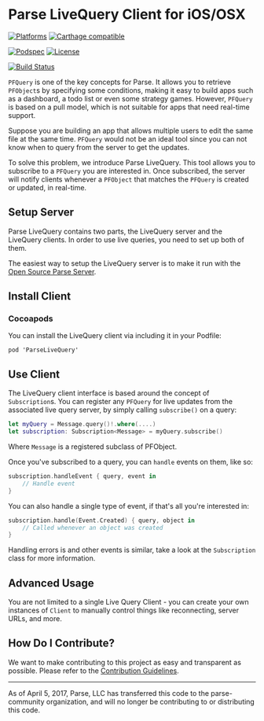 # Parse LiveQuery Client for iOS/OSX

[![Platforms][platforms-svg]][platforms-link]
[![Carthage compatible][carthage-svg]][carthage-link]

[![Podspec][podspec-svg]][podspec-link]
[![License][license-svg]][license-link]

[![Build Status][build-status-svg]][build-status-link]

`PFQuery` is one of the key concepts for Parse. It allows you to retrieve `PFObject`s by specifying some conditions, making it easy to build apps such as a dashboard, a todo list or even some strategy games. However, `PFQuery` is based on a pull model, which is not suitable for apps that need real-time support.

Suppose you are building an app that allows multiple users to edit the same file at the same time. `PFQuery` would not be an ideal tool since you can not know when to query from the server to get the updates.

To solve this problem, we introduce Parse LiveQuery. This tool allows you to subscribe to a `PFQuery` you are interested in. Once subscribed, the server will notify clients whenever a `PFObject` that matches the `PFQuery` is created or updated, in real-time.

## Setup Server

Parse LiveQuery contains two parts, the LiveQuery server and the LiveQuery clients. In order to use live queries, you need to set up both of them.

The easiest way to setup the LiveQuery server is to make it run with the [Open Source Parse Server](https://github.com/ParsePlatform/parse-server/wiki/Parse-LiveQuery#server-setup).

## Install Client

### Cocoapods

You can install the LiveQuery client via including it in your Podfile:

    pod 'ParseLiveQuery'


## Use Client

The LiveQuery client interface is based around the concept of `Subscription`s. You can register any `PFQuery` for live updates from the associated live query server, by simply calling `subscribe()` on a query:
```swift
let myQuery = Message.query()!.where(....)
let subscription: Subscription<Message> = myQuery.subscribe()
```

Where `Message` is a registered subclass of PFObject.

Once you've subscribed to a query, you can `handle` events on them, like so:
```swift
subscription.handleEvent { query, event in
    // Handle event
}
```

You can also handle a single type of event, if that's all you're interested in:
```swift
subscription.handle(Event.Created) { query, object in
    // Called whenever an object was created
}
```

Handling errors is and other events is similar, take a look at the `Subscription` class for more information.

## Advanced Usage

You are not limited to a single Live Query Client - you can create your own instances of `Client` to manually control things like reconnecting, server URLs, and more.

## How Do I Contribute?

We want to make contributing to this project as easy and transparent as possible. Please refer to the [Contribution Guidelines][contributing].

-----

As of April 5, 2017, Parse, LLC has transferred this code to the parse-community organization, and will no longer be contributing to or distributing this code. 

 [releases]: https://github.com/parse-community/ParseLiveQuery-iOS-OSX/releases
 [contributing]: https://github.com/parse-community/ParseLiveQuery-iOS-OSX/blob/master/CONTRIBUTING.md

 [build-status-svg]: https://img.shields.io/travis/parse-community/ParseLiveQuery-iOS-OSX/master.svg
 [build-status-link]: https://travis-ci.org/parse-community/ParseLiveQuery-iOS-OSX/branches

 [coverage-status-svg]: https://img.shields.io/codecov/c/github/parse-community/ParseLiveQuery-iOS-OSX/master.svg
 [coverage-status-link]: https://codecov.io/github/parse-community/ParseLiveQuery-iOS-OSX?branch=master

 [license-svg]: https://img.shields.io/badge/license-BSD-lightgrey.svg
 [license-link]: https://github.com/parse-community/ParseLiveQuery-iOS-OSX/blob/master/LICENSE

 [podspec-svg]: https://img.shields.io/cocoapods/v/ParseLiveQuery.svg
 [podspec-link]: https://cocoapods.org/pods/ParseLiveQuery

 [platforms-svg]: http://img.shields.io/cocoapods/p/ParseLiveQuery.svg?style=flat
 [platforms-link]: https://github.com/parse-community/ParseLiveQuery-iOS-OSX

 [carthage-svg]:https://img.shields.io/badge/Carthage-compatible-4BC51D.svg?style=flat
 [carthage-link]:https://github.com/Carthage/Carthage

